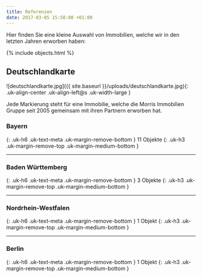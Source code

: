 ```yaml
---
title: Referenzen
date: 2017-03-05 15:58:00 +01:00
---
```


Hier finden Sie eine kleine Auswahl von Immobilien, welche wir in den letzten Jahren erworben haben:

{% include objects.html %}

## Deutschlandkarte

![deutschlandkarte.jpg]({{ site.baseurl }}/uploads/deutschlandkarte.jpg){: .uk-align-center .uk-align-left@s .uk-width-large }

Jede Markierung steht für eine Immobilie, welche die Morris Immobilien Gruppe seit 2005 gemeinsam mit ihren Partnern erworben hat.


### Bayern
{: .uk-h6 .uk-text-meta .uk-margin-remove-bottom }
11 Objekte
{: .uk-h3 .uk-margin-remove-top .uk-margin-medium-bottom }

---

### Baden Württemberg
{: .uk-h6 .uk-text-meta .uk-margin-remove-bottom }
3 Objekte
{: .uk-h3 .uk-margin-remove-top .uk-margin-medium-bottom }

---

### Nordrhein-Westfalen
{: .uk-h6 .uk-text-meta .uk-margin-remove-bottom }
1 Objekt
{: .uk-h3 .uk-margin-remove-top .uk-margin-medium-bottom }

---

### Berlin
{: .uk-h6 .uk-text-meta .uk-margin-remove-bottom }
1 Objekt
{: .uk-h3 .uk-margin-remove-top .uk-margin-medium-bottom }
